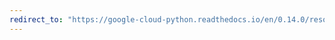```yaml
---
redirect_to: "https://google-cloud-python.readthedocs.io/en/0.14.0/resource-manager-api.html"
---
```

